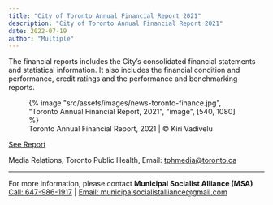 ```yaml
---
title: "City of Toronto Annual Financial Report 2021"
description: "City of Toronto Annual Financial Report 2021"
date: 2022-07-19
author: "Multiple"
---
```


The financial reports includes the City’s consolidated financial statements and statistical information. It also includes the financial condition and performance, credit ratings and the performance and benchmarking reports.

<!-- excerpt -->

<figure>
{% image "src/assets/images/news-toronto-finance.jpg", "Toronto Annual Financial Report, 2021", "image", [540, 1080] %}
<figcaption>Toronto Annual Financial Report, 2021 | © Kiri Vadivelu</figcaption>
</figure>

[See Report](https://kiri-vadivelu.ca/assets/docs/City-of-Toronto-Financial-Report-2021.pdf)

Media Relations, Toronto Public Health, Email: tphmedia@toronto.ca

---

<p class="right"> For more information, please contact <strong>Municipal Socialist Alliance (MSA)</strong>
<br />
<a href="tel:647-986-1917">Call: 647-986-1917</a> |
<a href="mailto: municipalsocialistalliance@gmail.com">Email: municipalsocialistalliance@gmail.com</a>
</p>
